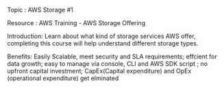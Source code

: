 Topic : AWS Storage #1

Resource : AWS Training - AWS Storage Offering

Introduction: Learn about what kind of storage services AWS offer, completing this course will help understand different storage types.

Benefits: Easily Scalable, meet security and SLA requirements; effcient for data growth; easy to manage via console, CLI and AWS SDK script ; no upfront capital investment; CapEx(Capital expenditure) and OpEx (operational expenditure) get elminated 


